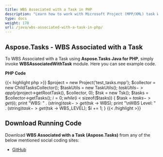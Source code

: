 ```yaml
---
title: WBS Associated with a Task in PHP
description: "Learn how to work with Microsoft Project (MPP/XML) task WBS values using Aspose.Tasks Java for PHP."
type: docs
weight: 170
url: /java/wbs-associated-with-a-task-in-php/
---
```


## **Aspose.Tasks - WBS Associated with a Task**
To WBS Associated with a Task using **Aspose.Tasks Java for PHP**, simply invoke **WBSAssociatedWithTask** module. Here you can see example code.

**PHP Code**

{{< highlight php >}}
$project = new Project('test_tasks.mpp');
$collector = new ChildTasksCollector();
$taskUtils = new TaskUtils();
$taskUtils->apply($project->getRootTask(), $collector, 0);
$tsk = new Tsk();
$tasks = $collector->getTasks();
$i = 0;
while ($i < sizeof($tasks)) {
    $task = $tasks -> get($i);
    print "WBS: " . (string)$task -> get($tsk -> WBS);
    print "\nWBS Level: " . (string)$task -> get($tsk -> WBS_LEVEL);
    $i += 1;
}
{{< /highlight >}}

## **Download Running Code**
Download **WBS Associated with a Task (Aspose.Tasks)** from any of the below mentioned social coding sites:

- [GitHub](https://github.com/aspose-tasks/Aspose.Tasks-for-Java/blob/master/Plugins/Aspose_Tasks_Java_for_PHP/src/aspose/tasks/WorkingWithTasks/WbsAssociatedWithTask.php)
